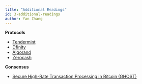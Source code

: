 ```yaml
---
title: "Additional Readings"
id: 3-additional-readings
author: Yan Zhang
---
```


**Protocols**

- [Tendermint](https://tendermint.com/static/docs/tendermint.pdf)
- [Dfinity](https://dfinity.org/pdf-viewer/pdfs/viewer?file=../library/dfinity-consensus.pdf)
- [Algorand](http://people.csail.mit.edu/nickolai/papers/gilad-algorand-eprint.pdf)
- [Zerocash](http://zerocash-project.org/media/pdf/zerocash-oakland2014.pdf)

**Consensus**

- [Secure High-Rate Transaction Processing in Bitcoin (GHOST)](https://eprint.iacr.org/2013/881.pdf)
